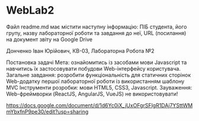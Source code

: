 # WebLab2

Файл readme.md має містити наступну інформацію:
ПІБ студента, його групу, назву лабораторної роботи та завдання до неї, URL (посилання) на документ звіту на Google Drive

Донченко Іван Юрійович, КВ-03, Лабораторна Робота №2

Постановка задачі
Мета: ознайомитись із засобами мови Javascript та навчитись їх застосовувати побудови Web-інтерфейсу користувача.
Загальне завдання: розробити функціональність для статичних сторінок Web-додатку першої лабораторної роботи із використанням шаблону MVC
Інструменти розробки: мови HTML5, CSS3, Javascript.
Зауваження: Web-фреймворки (ReactJS, AngularJS, VueJS) не використовувати!

https://docs.google.com/document/d/1d6Yc0iX_jUxOFgrSFlgR1DAj7YSttWMmYbxfnP9pe30/edit?usp=sharing